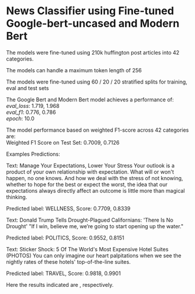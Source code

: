 # News Classifier using Fine-tuned Google-bert-uncased and Modern Bert

The models were fine-tuned using 210k huffington post articles into 42 categories.

The models can handle a maximum token length of 256

The models were fine-tuned using 60 / 20 / 20 stratified splits for training, eval and test sets

The Google Bert and Modern Bert model achieves a performance of: </br>
*eval_loss*: 1.719, 1.968 </br>
*eval_f1*: 0.776, 0.786 </br>
*epoch*: 10.0

The model performance based on weighted F1-score across 42 categories are: </br>
Weighted F1 Score on Test Set: 0.7009, 0.7126

Examples Predictions:
<p> Text: Manage Your Expectations, Lower Your Stress Your outlook is a product of your own relationship with expectation. What will or won't happen, no one knows. And how we deal with the stress of not knowing, whether to hope for the best or expect the worst, the idea that our expectations always directly affect an outcome is little more than magical thinking. </p>
Predicted label: WELLNESS, Score: 0.7709, 0.8339 </br>
<p>Text: Donald Trump Tells Drought-Plagued Californians: 'There Is No Drought' "If I win, believe me, we’re going to start opening up the water." </p>
Predicted label: POLITICS, Score: 0.9552, 0.8151 </br>
<p>Text: Sticker Shock: 5 Of The World's Most Expensive Hotel Suites (PHOTOS) You can only imagine our heart palpitations when we see the nightly rates of these hotels' top-of-the-line suites.</p>
Predicted label: TRAVEL, Score: 0.9818, 0.9901 </br>

Here the results indicated are <google-bert>,<modern-bert> respectively.

